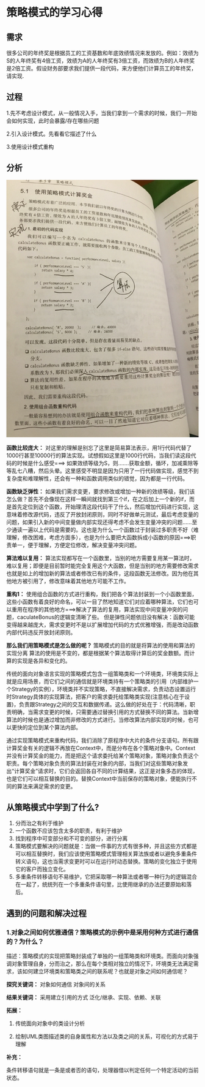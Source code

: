 # 策略模式的学习心得

## 需求
很多公司的年终奖是根据员工的工资基数和年底效绩情况来发放的。例如：效绩为S的人年终奖有4倍工资，效绩为A的人年终奖有3倍工资，而效绩为B的人年终奖是2倍工资。假设财务部要求我们提供一段代码，来方便他们计算员工的年终奖，请实现.

## 过程

1.先不考虑设计模式，从一般情况入手，当我们拿到一个需求的时候，我们一开始会如何实现，此时会暴露/存在哪些问题

2.引入设计模式。先看看它描述了什么

3.使用设计模式重构


## 分析

<img src="img/demo01.png"></img>

**函数比较庞大：** 
对这里的理解是别忘了这里是简易算法表示，用1行代码代替了1000行甚至10000行的算法实现。试想假如这里是1000行代码，当我们读这段代码的时候是什么感受===> 如果效绩等级为S，则…….获取金额，循环，加减乘除等等乱七八糟，然后头晕。这里感受不明显是因为只用了一行代码做实现，感觉不到复杂度和难理解性，还会有一种和函数调用类似的错觉，因为都是一行代码。

**函数缺乏弹性：** 
如果我们需求变更，要求修改或增加一种新的效绩等级，我们该怎么做？首先不会像现在这样一瞬间就找到第三个if，在之后加上一个新的if，而是首先定位到这个函数，开始理清这段代码干了什么，然后增加代码进行实现，这意味着修改源代码，违反了开放封闭原则，同时不好做单元测试，最后考虑变量的问题，如果引入新的中间变量做内部实现还得考虑不会发生变量冲突的问题……至少通读一遍以上代码是需要的。这也是为什么一个函数过于封装过多职责不好（难理解，修改困难，考虑方面多），也是为什么要把大函数拆成小函数的原因===>职责单一，便于理解，方便定位修改，解决变量冲突问题。

**算法难以复用：** 
算法实现都写在一个函数里，当别的地方需要复用某一算法时，难以复用；即便是目前暂时能完全复用这个大函数，但是当别的地方需要修改需求也就是如上的增加新的算法或者修改已有的条件，这段函数无法修改。因为他在其他地方被引用了，修改意味着其他地方可能不工作。


**重构1：**
使用组合函数的方式进行重构，我们把各个算法封装到一个小函数里面，这些小函数有着良好的命名，可以一目了然地知道它们对应着哪种算法，它们也可以重用在程序的其他地方===>解决了算法的复用，算法实现中间变量冲突的问题，caculateBonus的逻辑变清晰了些。
但是弹性问题依旧没有解决：函数可能变得越来越庞大，需求变更时不是以扩展增加代码的方式优雅增强，而是改动函数内部代码违反开放封闭原则。

**那么我们用策略模式是怎么做的呢？**
策略模式的目的就是将算法的使用和算法的实现分离
算法的使用是不变的，都是根据某个算法取得计算后的奖金数额。而计算的实现是各异和变化的。

传统的面向对象语言实现的策略模式包含一组策略类和一个环境类，环境类实际上就是应用场景，而它们之间的通信就是环境类持有一个策略类的引用（内部维护一个Strategy的实例），环境类并不实现策略，不直接解决需求，负责动态设置运行时Strategy具体的实现算法，把客户的需求委托给策略类实现(注意核心在于设置)，负责跟Strategy之间的交互和数据传递。这么做的好处在于：代码清晰，职责明确，当需求变更的时候，只需要通过替换引用的方式替换不同的算法。当新增算法的时候也是通过增加而非修改的方式进行。当修改算法内部实现的时候，也可以更快的定位到某个算法内部。

通过实现策略模式来重构代码，我们消除了原程序中大片的条件分支语句。所有跟计算奖金有关的逻辑不再放在Context中，而是分布在各个策略对象中。Context并没有计算奖金的能力，而是把这个请求委托给某个策略对象，策略对象负责这个职责。每个策略对象负责的算法封装在对象的内部，当我们对这些策略对象发出“计算奖金”请求时，它们会返回各自不同的计算结果，这正是对象多态的体现，也是它们可以相互替换的目的。替换Context中当前保存的策略对象，便能执行不同的算法来满足需求的变更。

## 从策略模式中学到了什么?
1. 分而治之有利于维护
2. 一个函数不应该包含太多的职责，有利于维护
3. 找到程序中可变部分和不可变的部分，进行分离
4. 策略模式要解决的问题就是：当做一件事的方式有很多种，并且这些方式都是可以相互替换时，我们应该使用策略模式管理相关算法族或者以避免多重条件转义语句，这也当需求变更时可以在运行时动态替换。策略的变化独立于使用它的客户而独立变化。
5. 多重条件转移语句不易维护，它把采取哪一种算法或者哪一种行为的逻辑混合在一起了，统统列在一个多重条件语句里，比使用继承的办法还要原始和落后。



## 遇到的问题和解决过程

### 1.对象之间如何优雅通信？策略模式的示例中是采用何种方式进行通信的？为什么？ 
描述：策略模式的实现把策略封装成了单独的一组策略类和环境类。而面向对象强调对象管理自身，分而治之，那么在每个类相对独立的情况下，环境类无法满足需求，该如何建立环境类和策略类之间的联系呢？也就是对象之间如何通信呢？

**探究关键词：** 对象如何通信 对象间的关系 

**结果关键词：** 采用建立引用的方式  泛化/继承、实现、依赖、关联

**拓展：**

1. 传统面向对象中的类设计分析

2. 绘制UML类图描述类的自身属性和方法以及类之间的关系，可视化的方式易于理解

**补充：**

条件转移语句就是一条是或者否的语句，处理器借以判定任何一个特定活动的当前状态。






